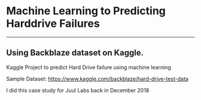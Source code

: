 # Machine Learning to Predicting Harddrive Failures 
-----
## Using Backblaze dataset on Kaggle.

Kaggle Project to predict Hard Drive failure using machine learning

Sample Dataset: 
https://www.kaggle.com/backblaze/hard-drive-test-data


I did this case study for Juul Labs back in December 2018
